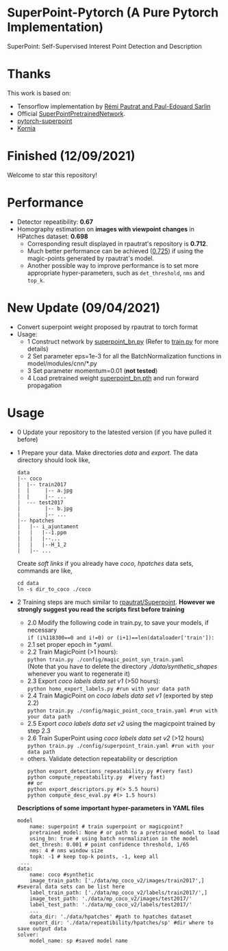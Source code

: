 # SuperPoint-Pytorch (A Pure Pytorch Implementation)
SuperPoint: Self-Supervised Interest Point Detection and Description  


# Thanks  
This work is based on:  
- Tensorflow implementation by [Rémi Pautrat and Paul-Edouard Sarlin](https://github.com/rpautrat/SuperPoint)  
- Official [SuperPointPretrainedNetwork](https://github.com/magicleap/SuperPointPretrainedNetwork).
- [pytorch-superpoint](https://github.com/eric-yyjau/pytorch-superpoint) 
- [Kornia](https://kornia.github.io/)  

# Finished (12/09/2021)
Welcome to star this repository!
# Performance
* Detector repeatibility: **0.67**
* Homography estimation on **images with viewpoint changes** in HPatches dataset: **0.698**  
    - Corresponding result displayed in rpautrat's repository is **0.712**.   
    - Much better performance can be achieved ([0.725](https://github.com/shaofengzeng/SuperPoint-Pytorch/issues/6)) if using the magic-points generated by rpautrat's model. 
    - Another possible way to improve performance is to set more appropriate hyper-parameters, such as `det_threshold`, `nms` and `top_k`.

# New Update (09/04/2021)
* Convert superpoint weight proposed by rpautrat to torch format   
* Usage:
    - 1 Construct network by [superpoint_bn.py](model/superpoint_bn.py) (Refer to [train.py](./train.py) for more details)
    - 2 Set parameter eps=1e-3 for all the BatchNormalization functions in model/modules/cnn/*.py
    - 3 Set parameter momentum=0.01 (**not tested**)
    - 4 Load pretrained weight [superpoint_bn.pth](./superpoint_bn.pth) and run forward propagation
 
 
# Usage
* 0 Update your repository to the latested version (if you have pulled it before)
* 1 Prepare your data. Make directories *data* and *export*. The data directory should look like,
    ```
    data
    |-- coco
    |  |-- train2017
    |  |     |-- a.jpg
    |  |     |-- ...
    |  --- test2017
    |        |-- b.jpg
    |        |-- ...
    |-- hpatches
    |   |-- i_ajuntament
    |   |   |--1.ppm
    |   |   |--...
    |   |   |--H_1_2
    |   |-- ...
    ```
    Create *soft links* if you already have *coco, hpatches* data sets, commands are like,
    ```
    cd data
    ln -s dir_to_coco ./coco
    ```
* 2 Training steps are much similar to [rpautrat/Superpoint](https://github.com/rpautrat/SuperPoint). 
    **However we strongly suggest you read the scripts first before training**
    - 2.0 Modify the following code in train.py, to save your models, if necessary  
          `if (i%118300==0 and i!=0) or (i+1)==len(dataloader['train']):`  
    - 2.1 set proper epoch in _*.yaml_.
    - 2.2 Train MagicPoint (>1 hours):  
          `python train.py ./config/magic_point_syn_train.yaml`   
          (Note that you have to delete the directory _./data/synthetic_shapes_ whenever you want to regenerate it)
    - 2.3 Export *coco labels data set v1* (>50 hours):   
          `python homo_export_labels.py #run with your data path`
    - 2.4 Train MagicPoint on *coco labels data set v1* (exported by step 2.2)       
          `python train.py ./config/magic_point_coco_train.yaml #run with your data path` 
    - 2.5 Export *coco labels data set v2* using the magicpoint trained by step 2.3
    - 2.6 Train SuperPoint using *coco labels data set v2* (>12 hours)    
          `python train.py ./config/superpoint_train.yaml #run with your data path`  
    - others. Validate detection repeatability or description  
        ```
        python export_detections_repeatability.py #(very fast)  
        python compute_repeatability.py  #(very fast)
        ## or
        python export_descriptors.py #(> 5.5 hours) 
        python compute_desc_eval.py #(> 1.5 hours)
        ```   
        
    **Descriptions of some important hyper-parameters in YAML files**
    ```
    model
        name: superpoint # train superpoint or magicpoint?
        pretrained_model: None # or path to a pretrained model to load
        using_bn: true # using batch normalization in the model
        det_thresh: 0.001 # point confidence threshold, 1/65
        nms: 4 # nms window size
        topk: -1 # keep top-k points, -1, keep all
     ...
    data:
        name: coco #synthetic
        image_train_path: ['./data/mp_coco_v2/images/train2017',] #several data sets can be list here
        label_train_path: ['./data/mp_coco_v2/labels/train2017/',]
        image_test_path: './data/mp_coco_v2/images/test2017/'
        label_test_path: './data/mp_coco_v2/labels/test2017/'
        ...
        data_dir: './data/hpatches' #path to hpatches dataset
        export_dir: './data/repeatibility/hpatches/sp' #dir where to save output data
    solver:
        model_name: sp #saved model name
    ```

